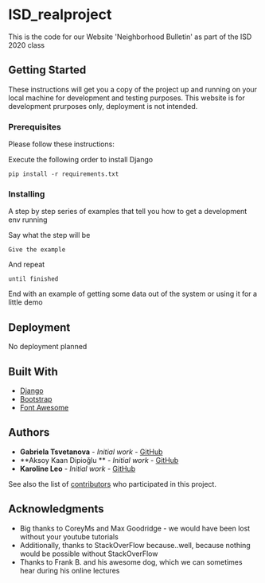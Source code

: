 # ISD_realproject
This is the code for our Website 'Neighborhood Bulletin' as part of the ISD 2020 class

## Getting Started

These instructions will get you a copy of the project up and running on your local machine for development and testing purposes. This website is for development prurposes only, deployment is not intended.

### Prerequisites

Please follow these instructions:

Execute the following order to install Django

```
pip install -r requirements.txt
```

### Installing

A step by step series of examples that tell you how to get a development env running

Say what the step will be

```
Give the example
```

And repeat

```
until finished
```

End with an example of getting some data out of the system or using it for a little demo


## Deployment

No deployment planned

## Built With

* [Django](https://docs.djangoproject.com/en/3.0/) 
* [Bootstrap](https://getbootstrap.com/) 
* [Font Awesome](https://fontawesome.com/6?next=%2F) 

## Authors

* **Gabriela Tsvetanova** - *Initial work* - [GitHub](https://github.com/gtstevtanova)
* **Aksoy Kaan Dipioğlu ** - *Initial work* - [GitHub](https://github.com/KaanAksoy93)
* **Karoline Leo** - *Initial work* - [GitHub](https://github.com/karoleoline)

See also the list of [contributors](https://github.com/karoleoline/ISD_realproject/graphs/contributors) who participated in this project.


## Acknowledgments

* Big thanks to CoreyMs and Max Goodridge - we would have been lost without your youtube tutorials
* Additionally, thanks to StackOverFlow because..well, because nothing would be possible without StackOverFlow
* Thanks to Frank B. and his awesome dog, which we can sometimes hear during his online lectures


